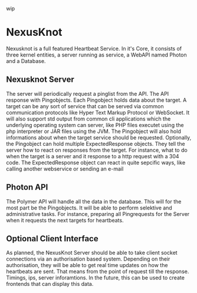 wip
# NexusKnot
Nexusknot is a full featured Heartbeat Service. In it's Core, it consists of three kernel entities, a server running as service, a WebAPI named Photon and a Database.

## Nexusknot Server
The server will periodically request a pinglist from the API. The API response with Pingobjects. Each Pingobject holds data about the target. A target can be any sort of service that can be served via common communication protocols like Hyper Text Markup Protocol or WebSocket. It will also support std output from common cli applications which the underlying operating system can server, like PHP files executet using the php interpreter or JAR files using the JVM.
The Pingobject will also hold informations about when the target service should be requested. Optionally, the Pingobject can hold multiple ExpectedResponse objects. They tell the server how to react on responses from the target. For instance, what to do when the target is a server and it response to a http request with a 304 code. The ExpectedResponse object can react in quite sepcific ways, like calling another webservice or sending an e-mail

## Photon API
The Polymer API will handle all the data in the database. This will for the most part be the Pingobjects. It will be able to perform selektive and administrative tasks. For instance, preparing all Pingrequests for the Server when it requests the next targets for heartbeats.

## Optional Client Interface
As planned, the NexusKnot Server should be able to take client socket connections via an authorisation based system. Depending on their authorisation, they will be able to get real time updates on how the heartbeats are sent. That means from the point of request till the response. Timings, ips, server inforamtions. In the future, this can be used to create frontends that can display this data.
